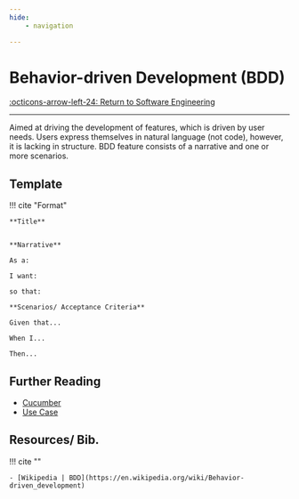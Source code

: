 ```yaml
---
hide:
    - navigation

---
```


# Behavior-driven Development (BDD)

[:octicons-arrow-left-24: Return to Software Engineering](/Knowledge-Notebook/Software-Engineering/)

---

Aimed at driving the development of features, which is driven by user needs. Users express themselves in natural language (not code), however, it is lacking in structure. BDD feature consists of a narrative and one or more scenarios.

## Template

!!! cite "Format"

    **Title**


    **Narrative**

    As a:

    I want:

    so that:

    **Scenarios/ Acceptance Criteria**

    Given that...

    When I...

    Then...

## Further Reading

- [Cucumber](Cucumber.md)
- [Use Case](UML-Diagrams.md)

## Resources/ Bib.

!!! cite ""

    - [Wikipedia | BDD](https://en.wikipedia.org/wiki/Behavior-driven_development)